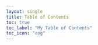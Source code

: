```yaml
---
layout: single
title: Table of Contents
toc: true
toc_label: "My Table of Contents"
toc_icon: "cog"
---
```

